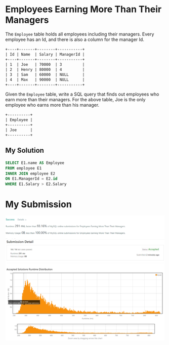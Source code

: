 # Employees Earning More Than Their Managers

The `Employee` table holds all employees including their managers. Every employee has an Id, and there is also a column for the manager Id.
```
+----+-------+--------+-----------+
| Id | Name  | Salary | ManagerId |
+----+-------+--------+-----------+
| 1  | Joe   | 70000  | 3         |
| 2  | Henry | 80000  | 4         |
| 3  | Sam   | 60000  | NULL      |
| 4  | Max   | 90000  | NULL      |
+----+-------+--------+-----------+
```

Given the `Employee` table, write a SQL query that finds out employees who earn more than their managers. For the above table, Joe is the only employee who earns more than his manager.
```
+----------+
| Employee |
+----------+
| Joe      |
+----------+
```

## My Solution 
```sql
SELECT E1.name AS Employee 
FROM employee E1
INNER JOIN employee E2
ON E1.ManagerId = E2.id
WHERE E1.Salary > E2.Salary
```

# My Submission 
![img.png](img.png)
![img_1.png](img_1.png)